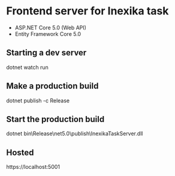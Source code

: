 ﻿# Frontend server for Inexika task

- ASP.NET Core 5.0 (Web API)
- Entity Framework Core 5.0

## Starting a dev server

dotnet watch run

## Make a production build

dotnet publish -c Release

## Start the production build

dotnet bin\Release\net5.0\publish\InexikaTaskServer.dll 

## Hosted

https://localhost:5001